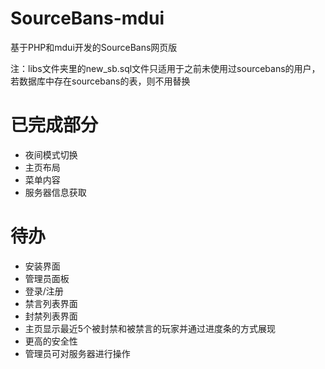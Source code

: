 # SourceBans-mdui
基于PHP和mdui开发的SourceBans网页版

注：libs文件夹里的new_sb.sql文件只适用于之前未使用过sourcebans的用户，若数据库中存在sourcebans的表，则不用替换

# 已完成部分

- 夜间模式切换
- 主页布局
- 菜单内容
- 服务器信息获取

# 待办

- 安装界面
- 管理员面板
- 登录/注册
- 禁言列表界面
- 封禁列表界面
- 主页显示最近5个被封禁和被禁言的玩家并通过进度条的方式展现
- 更高的安全性
- 管理员可对服务器进行操作
